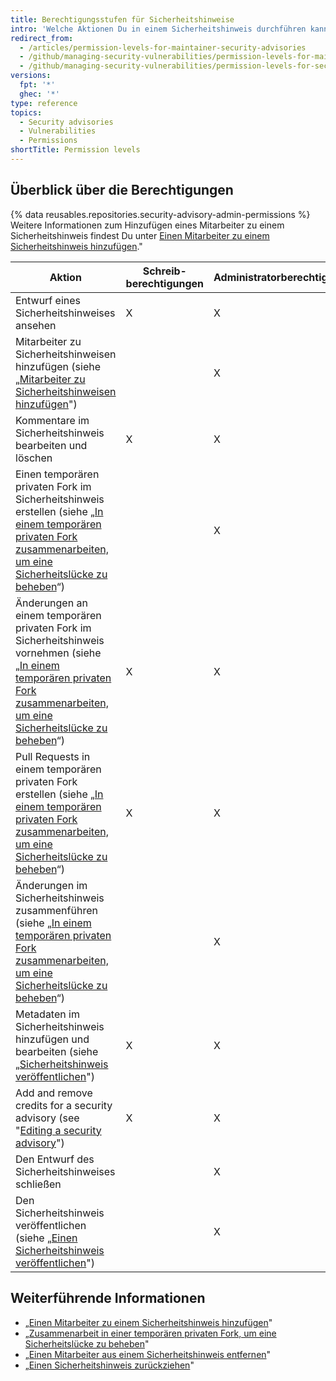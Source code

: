 ```yaml
---
title: Berechtigungsstufen für Sicherheitshinweise
intro: 'Welche Aktionen Du in einem Sicherheitshinweis durchführen kannst, hängt davon ab, ob Du Administrations- oder Schreibberechtigungen für den Sicherheitshinweis hast.'
redirect_from:
  - /articles/permission-levels-for-maintainer-security-advisories
  - /github/managing-security-vulnerabilities/permission-levels-for-maintainer-security-advisories
  - /github/managing-security-vulnerabilities/permission-levels-for-security-advisories
versions:
  fpt: '*'
  ghec: '*'
type: reference
topics:
  - Security advisories
  - Vulnerabilities
  - Permissions
shortTitle: Permission levels
---
```


## Überblick über die Berechtigungen

{% data reusables.repositories.security-advisory-admin-permissions %} Weitere Informationen zum Hinzufügen eines Mitarbeiter zu einem Sicherheitshinweis findest Du unter [Einen Mitarbeiter zu einem Sicherheitshinweis hinzufügen](/github/managing-security-vulnerabilities/adding-a-collaborator-to-a-security-advisory)."

| Aktion                                                                                                                                                                                                                                                                                 | Schreib-berechtigungen | Administratorberechtigungen |
| -------------------------------------------------------------------------------------------------------------------------------------------------------------------------------------------------------------------------------------------------------------------------------------- | ---------------------- | --------------------------- |
| Entwurf eines Sicherheitshinweises ansehen                                                                                                                                                                                                                                             | X                      | X                           |
| Mitarbeiter zu Sicherheitshinweisen hinzufügen (siehe „[Mitarbeiter zu Sicherheitshinweisen hinzufügen](/github/managing-security-vulnerabilities/adding-a-collaborator-to-a-security-advisory)")                                                                                      |                        | X                           |
| Kommentare im Sicherheitshinweis bearbeiten und löschen                                                                                                                                                                                                                                | X                      | X                           |
| Einen temporären privaten Fork im Sicherheitshinweis erstellen (siehe „[In einem temporären privaten Fork zusammenarbeiten, um eine Sicherheitslücke zu beheben](/articles/collaborating-in-a-temporary-private-fork-to-resolve-a-security-vulnerability)“)                            |                        | X                           |
| Änderungen an einem temporären privaten Fork im Sicherheitshinweis vornehmen (siehe „[In einem temporären privaten Fork zusammenarbeiten, um eine Sicherheitslücke zu beheben](/articles/collaborating-in-a-temporary-private-fork-to-resolve-a-security-vulnerability)“)              | X                      | X                           |
| Pull Requests in einem temporären privaten Fork erstellen (siehe „[In einem temporären privaten Fork zusammenarbeiten, um eine Sicherheitslücke zu beheben](/github/managing-security-vulnerabilities/collaborating-in-a-temporary-private-fork-to-resolve-a-security-vulnerability)“) | X                      | X                           |
| Änderungen im Sicherheitshinweis zusammenführen (siehe „[In einem temporären privaten Fork zusammenarbeiten, um eine Sicherheitslücke zu beheben](/articles/collaborating-in-a-temporary-private-fork-to-resolve-a-security-vulnerability)“)                                           |                        | X                           |
| Metadaten im Sicherheitshinweis hinzufügen und bearbeiten (siehe „[Sicherheitshinweis veröffentlichen](/github/managing-security-vulnerabilities/publishing-a-security-advisory)")                                                                                                     | X                      | X                           |
| Add and remove credits for a security advisory (see "[Editing a security advisory](/github/managing-security-vulnerabilities/editing-a-security-advisory#about-credits-for-security-advisories)")                                                                                      | X                      | X                           |
| Den Entwurf des Sicherheitshinweises schließen                                                                                                                                                                                                                                         |                        | X                           |
| Den Sicherheitshinweis veröffentlichen (siehe „[Einen Sicherheitshinweis veröffentlichen](/github/managing-security-vulnerabilities/publishing-a-security-advisory)")                                                                                                                  |                        | X                           |

## Weiterführende Informationen

- „[Einen Mitarbeiter zu einem Sicherheitshinweis hinzufügen](/github/managing-security-vulnerabilities/adding-a-collaborator-to-a-security-advisory)"
- „[Zusammenarbeit in einer temporären privaten Fork, um eine Sicherheitslücke zu beheben](/github/managing-security-vulnerabilities/collaborating-in-a-temporary-private-fork-to-resolve-a-security-vulnerability)"
- „[Einen Mitarbeiter aus einem Sicherheitshinweis entfernen](/github/managing-security-vulnerabilities/removing-a-collaborator-from-a-security-advisory)"
- „[Einen Sicherheitshinweis zurückziehen](/github/managing-security-vulnerabilities/withdrawing-a-security-advisory)"
